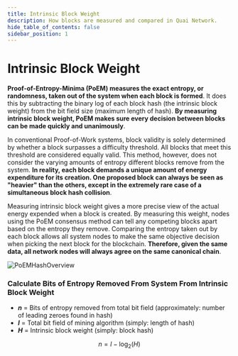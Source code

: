 ```yaml
---
title: Intrinsic Block Weight
description: How blocks are measured and compared in Quai Network.
hide_table_of_contents: false
sidebar_position: 1
---
```


# Intrinsic Block Weight

**Proof-of-Entropy-Minima (PoEM) measures the exact entropy, or randomness, taken out of the system when each block is formed**. It does this by subtracting the binary log of each block hash (the intrinsic block weight) from the bit field size (maximum length of hash). **By measuring intrinsic block weight, PoEM makes sure every decision between blocks can be made quickly and unanimously**.

In conventional Proof-of-Work systems, block validity is solely determined by whether a block surpasses a difficulty threshold. All blocks that meet this threshold are considered equally valid. This method, however, does not consider the varying amounts of entropy different blocks remove from the system. **In reality, each block demands a unique amount of energy expenditure for its creation. One proposed block can always be seen as "heavier" than the others, except in the extremely rare case of a simultaneous block hash collision**.

Measuring intrinsic block weight gives a more precise view of the actual energy expended when a block is created. By measuring this weight, nodes using the PoEM consensus method can tell any competing blocks apart based on the entropy they remove. Comparing the entropy taken out by each block allows all system nodes to make the same objective decision when picking the next block for the blockchain. **Therefore, given the same data, all network nodes will always agree on the same canonical chain**.

![PoEMHashOverview](/img/PoEMHashOverview.jpg)

### Calculate Bits of Entropy Removed From System From Intrinsic Block Weight

- **_n_** = Bits of entropy removed from total bit field (approximately: number of leading zeroes found in hash)
- **_l_** = Total bit field of mining algorithm (simply: length of hash)
- **_H_** = Intrinsic block weight (simply: block hash)

$$
n = l - \log_{2}{(H)}
$$
